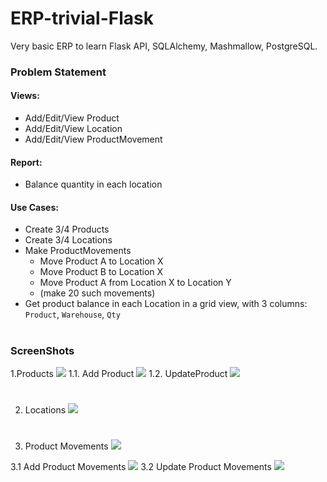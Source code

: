 
# ERP-trivial-Flask
Very basic ERP to learn Flask API, SQLAlchemy, Mashmallow, PostgreSQL.

### Problem Statement

#### Views:

-   Add/Edit/View Product
-   Add/Edit/View Location
-   Add/Edit/View ProductMovement

#### Report:

-   Balance quantity in each location

#### Use Cases:

-   Create 3/4 Products
-   Create 3/4 Locations
-   Make ProductMovements
    -   Move Product A to Location X
    -   Move Product B to Location X
    -   Move Product A from Location X to Location Y
    -   (make 20 such movements)
-   Get product balance in each Location in a grid view, with 3 columns: `Product`, `Warehouse`, `Qty`


#
### ScreenShots
1.Products
**![](https://lh4.googleusercontent.com/xberoj-b_E6B9DkxKXyHP_hSLMTFLfVNzDmr7kX7gXhmrJ7nuiPQE_aEXsWa4mDZpiz49XpQj_KFGMU7Iu2py4wmidPSfbsqAkEwwsZ1Xr-sIWK6fXWjGxCgtiTawojnG9fJCbLu)**
1.1. Add Product
**![](https://lh5.googleusercontent.com/pr5IxQlWJ7ULkktWrdwPoktGc2_6sDV7dcnzWyZH7fok-sXpKpk9RZVF4i2XYA1kKhDrgFwUZ-X7Ab8MMm1Ns3Gs2LPG0RDkCIU_moSI5_NylQu3vsOmZu9j6unTyoD0MSmiZ3XJ)**
1.2. UpdateProduct
**![](https://lh5.googleusercontent.com/5FE4SyCm_ZVnrmg-W9KmNFltelQhcAYBol5W1NsmynKmG6sKAX-14EoQTcuPsr71j3zC70x1x9xhiKQRQouME0P_VnJhEfnrJA_u0SoMeGtgtJoMaa6LCIO3Nwr7hMuctxRKlIqq)**
#

2. Locations
**![](https://lh6.googleusercontent.com/rhc-86vwDoENVCwUN37a1t6U_8zSLspnSpVLkb3GBYf37NwN4KRAfhCM_JuIo__zP5_XtzIB-E6MT3eCkIwKCbOB66M0nMGeaT7eZWRWI2xJ5hcvWFZQl2_PZHIqDoJ7XXAS5Wpx)**

#
3. Product Movements
**![](https://lh5.googleusercontent.com/Uv0ZrSM8Tll0nxB_fN_UfAKEIhjIin9bZotRgywfZuN9iZwg7RamwwpgaX1XbutNGRNZqGT6V38QZPqM_tCx_q68sttZaqa9_2SL2ddXn_MOF_V9nutV9iVOcEBmQdz4_lRP9hyc)**

3.1 Add Product Movements
**![](https://lh6.googleusercontent.com/wJjvtAs0stNVOrn1jCNrlwE8xwEHw2DSfYXbgH_ZFZjpqzF-FT2cGMACDO_nIAwFWDj46IH8pCPV3pjqj4BFtqVTSDsD32wHJny-QHZP5g9lsHs4gPfiRIyLa2LIt7m3WvVsk8Ip)**
3.2 Update Product Movements
**![](https://lh6.googleusercontent.com/iIDOXJ4RxeIQT7Azl2FCN4bqpbBbvfPTN760qvAg0A_lQ3IF5wNMXJfuWGv24lmcKHpRiq2ODomrS5PeMrWgE49znuQGpgJ5P6_JPD4eRsK4h81HIu3LvtW3ZVM2_YrYhyg-tsGE)**
